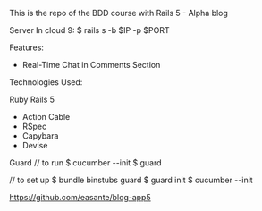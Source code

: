 This is the repo of the BDD course with Rails 5 - Alpha blog

Server
In cloud 9:
$ rails s -b $IP -p $PORT

Features:
* Real-Time Chat in Comments Section

Technologies Used:

Ruby
Rails 5
* Action Cable
* RSpec
* Capybara
* Devise


Guard
// to run
$ cucumber --init
$ guard

// to set up
$ bundle binstubs guard
$ guard init
$ cucumber --init

https://github.com/easante/blog-app5